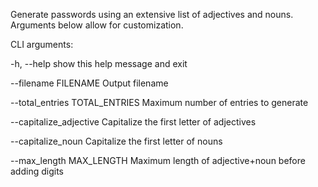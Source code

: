 Generate passwords using an extensive list of adjectives and nouns. Arguments below allow for customization.

CLI arguments:

  -h, --help            show this help message and exit
  
  --filename FILENAME   Output filename
  
  --total_entries TOTAL_ENTRIES
                        Maximum number of entries to generate
                        
  --capitalize_adjective
                        Capitalize the first letter of adjectives
                        
  --capitalize_noun     Capitalize the first letter of nouns
  
  --max_length MAX_LENGTH
                        Maximum length of adjective+noun before adding digits
